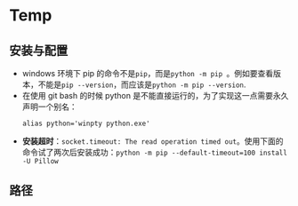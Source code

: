 # Temp

## 安装与配置
* windows 环境下 pip 的命令不是`pip`，而是`python -m pip `。例如要查看版本，不能是`pip --version`，而应该是`python -m pip --version`.
* 在使用 git bash 的时候 python 是不能直接运行的，为了实现这一点需要永久声明一个别名：
    ```shell
    alias python='winpty python.exe'
    ```
* **安装超时**：`socket.timeout: The read operation timed out`。使用下面的命令试了两次后安装成功：`python -m pip --default-timeout=100 install -U Pillow`


## 路径
